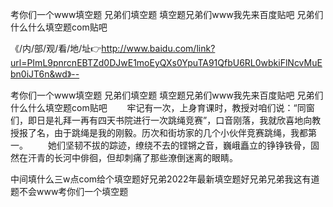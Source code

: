 考你们一个www填空题
兄弟们填空题
填空题兄弟们www我先来百度贴吧
兄弟们什么什么填空题com贴吧


《/内/部/观/看/地/址👉http://www.baidu.com/link?url=PImL9pnrcnEBTZd0DJwE1moEyQXs0YpuTA91QfbU6RL0wbkiFlNcvMuEbn0iJT6n&wd》--

考你们一个www填空题
兄弟们填空题
填空题兄弟们www我先来百度贴吧
兄弟们什么什么填空题com贴吧
　　牢记有一次，上身育课时，教授对咱们说：“同窗们，即日是礼拜一再有四天书院进行一次跳绳竞赛”，口音刚落，我就欣喜地向教授报了名，由于跳绳是我的刚毅。历次和街坊家的几个小伙伴竞赛跳绳，我都第一。
　　她们坚韧不拔的踪迹，缭绕不去的铿锵之音，巍峨矗立的铮铮铁骨，固然在汗青的长河中俳徊，但却刺痛了那些潦倒迷离的眼睛。





中间填什么三w点com给个填空题好兄弟2022年最新填空题好兄弟兄弟我这有道题不会www考你们一个填空题
